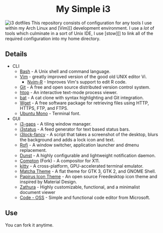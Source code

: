 <h1 align="center">My Simple i3</h1>

![i3 dotfiles](https://raw.githubusercontent.com/kabirnayeem99/i3-dotfiles/master/2019-10-04-152920_1366x768_scrot.png)
This repository consists of configuration for any tools I use within my Arch Linux and [Vim][] development environment. I use a *lot* of tools which culminate in a sort of Unix IDE, I use [stow][] to link all of the required configuration into my home directory.

## Details

- CLI
    - [Bash](https://git.savannah.gnu.org/cgit/bash.git) - A Unix shell and command language.
    - [Vim](https://github.com/neovim/neovim) -  greatly improved version of the good old UNIX editor Vi.
        - [Nvim-R](https://github.com/jalvesaq/Nvim-R) - Improves Vim's support to edit R code.
    - [Git](https://github.com/git/git) - A free and open source distributed version control system.
    - [htop](https://github.com/hishamhm/htop) - An interactive text-mode process viewer.
    - [bat](https://github.com/sharkdp/bat) - A cat clone with syntax highlighting and Git integration.
    - [Wget](https://git.savannah.gnu.org/cgit/wget.git) - A free software package for retrieving files using HTTP, HTTPS, FTP, and FTPS.
    - [Ubuntu Mono](https://github.com/scotu/ubuntu-mono-powerline) - Terminal font.
- GUI
    - [i3-gaps](https://github.com/Airblader/i3) - A tiling window manager.
    - [i3status](https://github.com/vivien/i3blocks) - A feed generator for text based status bars.
    - [i3lock-fancy](https://github.com/meskarune/i3lock-fancy) - A script that takes a screenshot of the desktop, blurs the background and adds a lock icon and text.
    - [Rofi](https://github.com/davatorium/rofi) - A window switcher, application launcher and dmenu replacement.
    - [Dunst](https://github.com/dunst-project/dunst) - A highly configurable and lightweight notification daemon.
    - [Compton](https://github.com/yshui/compton) (Fork) - A compositor for X11.
    - [kitty](https://github.com/kovidgoyal/kitty) - A cross-platform, GPU-accelerated terminal emulator.
    - [Matcha Theme](https://github.com/vinceliuice/matcha) - A flat theme for GTK 3, GTK 2, and GNOME Shell.
    - [Papirus Icon Theme](https://github.com/PapirusDevelopmentTeam/papirus-icon-theme) - An open source Freedesktop icon theme and inspired by Material Design.
    - [Zathura](https://github.com/pwmt/zathura) - Highly customizable, functional, and a minimalist document viewer
    - [Code - OSS](https://github.com/microsoft/vscode) - Simple and functional code editor from Microsoft.


## Use

You can fork it anytime. 
